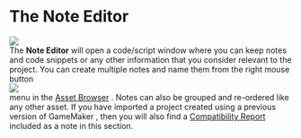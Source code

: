 # The Note Editor

  
![](https://gms.magecorn.com/Manual/assets/Images/Asset_Editors/Editor_Notes.png)  
The **Note Editor** will open a code/script window where you can keep
notes and code snippets or any other information that you consider
relevant to the project. You can create multiple notes and name them
from the right mouse button  
![](https://gms.magecorn.com/Manual/assets/Images/Icons/Icon_RMB.png)  
menu in the [Asset Browser](../Introduction/The_Asset_Browser) .
Notes can also be grouped and re-ordered like any other asset. If you
have imported a project created using a previous version of GameMaker ,
then you will also find a [Compatibility
Report](../Additional_Information/Compatibility_Scripts) included as
a note in this section.
